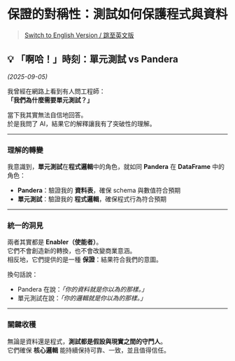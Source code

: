 # 保證的對稱性：測試如何保護程式與資料
> [Switch to English Version / 跳至英文版](../en/02_tests_vs_validation.md)

## 💡 「啊哈！」時刻：單元測試 vs Pandera 
*(2025-09-05)*

我曾經在網路上看到有人問工程師：  
**「我們為什麼需要單元測試？」**

當下我其實無法自信地回答。  
於是我問了 AI，結果它的解釋讓我有了突破性的理解。

---

### 理解的轉變
我意識到，**單元測試**在**程式邏輯**中的角色，就如同 **Pandera** 在 **DataFrame** 中的角色：

- **Pandera**：驗證我的 **資料表**，確保 schema 與數值符合預期  
- **單元測試**：驗證我的 **程式邏輯**，確保程式行為符合預期  

---

### 統一的洞見
兩者其實都是 **Enabler（使能者）**。  
它們不會創造新的轉換，也不會改變商業意涵。  
相反地，它們提供的是一種 **保證**：結果符合我們的意圖。

換句話說：  
- Pandera 在說：*「你的資料就是你以為的那樣。」*  
- 單元測試在說：*「你的邏輯就是你以為的那樣。」*  

---

### 關鍵收穫
無論是資料還是程式，**測試都是假設與現實之間的守門人**。  
它們確保 **核心邏輯** 能持續保持可靠、一致，並且值得信任。  
